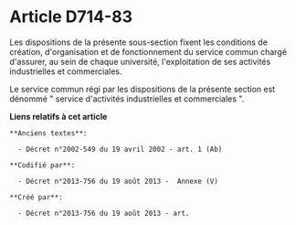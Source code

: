 # Article D714-83

Les dispositions de la présente sous-section fixent les conditions de création, d'organisation et de fonctionnement du
service commun chargé d'assurer, au sein de chaque université, l'exploitation de ses activités industrielles et
commerciales. 

Le service commun régi par les dispositions de la présente section est dénommé " service d'activités industrielles et
commerciales ".

**Liens relatifs à cet article**

	**Anciens textes**:

	  - Décret n°2002-549 du 19 avril 2002 - art. 1 (Ab)

	**Codifié par**:

	  - Décret n°2013-756 du 19 août 2013 -  Annexe (V)

	**Créé par**:

	  - Décret n°2013-756 du 19 août 2013 - art.
